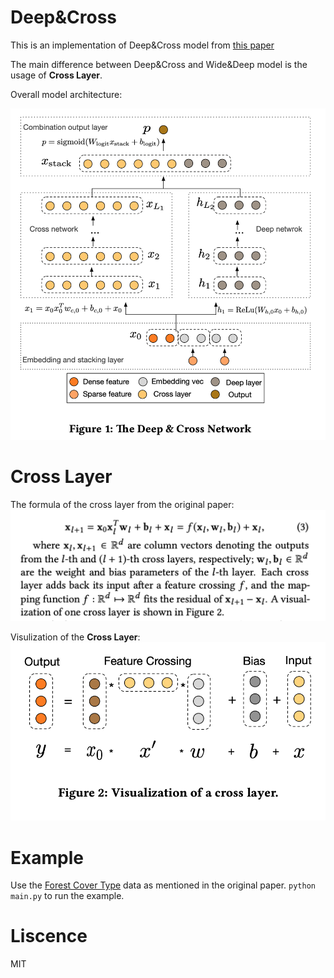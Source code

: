 # Deep&Cross 

This is an implementation of Deep&Cross model from [this paper](https://arxiv.org/pdf/1708.05123.pdf)

The main difference between Deep&Cross and Wide&Deep model is the usage of **Cross Layer**.

Overall model architecture:

![](image/model.png)


# Cross Layer

The formula of the cross layer from the original paper:
![](image/cross_formula.png)

Visulization of the **Cross Layer**:
![](image/cross_viz.png)


# Example

Use the [Forest Cover Type](https://www.kaggle.com/uciml/forest-cover-type-dataset/data) data as mentioned in the original paper. `python main.py` to run the example.

# Liscence
MIT
